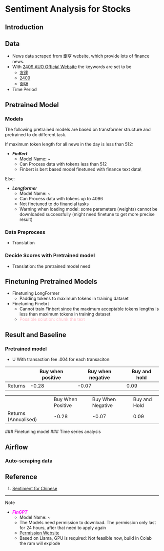 # Sentiment Analysis for Stocks
## Introduction
## Data 
- News data scraped from 鉅亨 website, which provide lots of finance news.
- With [2409 AUO Official Website](https://www.auo.com/zh-TW) the keywords are set to be 
    - [友達](https://www.cnyes.com/search/news?keyword=%E5%8F%8B%E9%81%94)
    - [2409](https://www.cnyes.com/search/news?keyword=2409)
    - [面板](https://www.cnyes.com/search/news?keyword=%E9%9D%A2%E6%9D%BF)
- Time Period

## Pretrained Model
### Models
The following pretrained models are based on transformer structure and pretrained to do different task.

If maximum token length for all news in the day is less than 512:
- ***FinBert***
    - Model Name: ~ 
    - Can Process data with tokens less than 512
    - Finbert is bert based model finetuned with finance text data\

Else:
- ***Longformer***
    - Model Name: ~ 
    - Can Process data with tokens up to 4096
    - Not finetuned to do financial tasks
    - Warning when loading model: some parameters (weights) cannot be downloaded successfully (might need finetune to get more precise result)



### Data Preprocess
- Translation

### Decide Scores with Pretrained model
- Translation: the pretrained model need 

## Finetuning Pretrained Models
- Finetuning LongFormer
    - Padding tokens to maximum tokens in training dataset
- Finetuning Finebrt
    - Cannot train Finbert since the maximum acceptable tokens lengths is less than maximum tokens in training dataset
    - <span style="color:pink">Possible solution: chunk the text</span>

## Result and Baseline
### Pretrained model
- U
With transaction fee .004 for each transaciton

|           |  Buy when positive | Buy when negative | Buy and hold |
| - | ------------------ | ----------------- | ------------ |
| Returns | -0.28    | -0.07     |   0.09     |
<table>
    <tr>
    <td></td>
    <td>Buy When Positive</td>
    <td>Buy When Negative</td>
    <td>Buy and Hold</td>
    </tr>
    <tr>
    <td>Returns (Annualised)</td>
    <td>-0.28</td>
    <td>-0.07</td>
    <td>0.09</td>
    </tr>
</table>
### Finetuning model
### Time series analysis

## Airflow
### Auto-scraping data

## Reference
1. [Sentiment for Chinese](https://arxiv.org/pdf/2306.14222.pdf)
--- 
Note
- <span style="color:magenta">***FinGPT***</span> 
    - Model Name: ~
    - The Models need permission to download. The permission only last for 24 hours, after that need to apply again
    - [Permission Website](https://huggingface.co/meta-llama/Llama-2-7b-chat-hf)
    - Based on Llama, GPU is required: Not feasible now, build in Colab the ram will explode